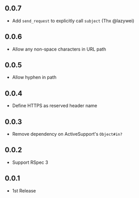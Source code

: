 ## 0.0.7
* Add `send_request` to explicitly call `subject` (Thx @lazywei)

## 0.0.6
* Allow any non-space characters in URL path

## 0.0.5
* Allow hyphen in path

## 0.0.4
* Define HTTPS as reserved header name

## 0.0.3
* Remove dependency on ActiveSupport's `Object#in?`

## 0.0.2
* Support RSpec 3

## 0.0.1
* 1st Release
